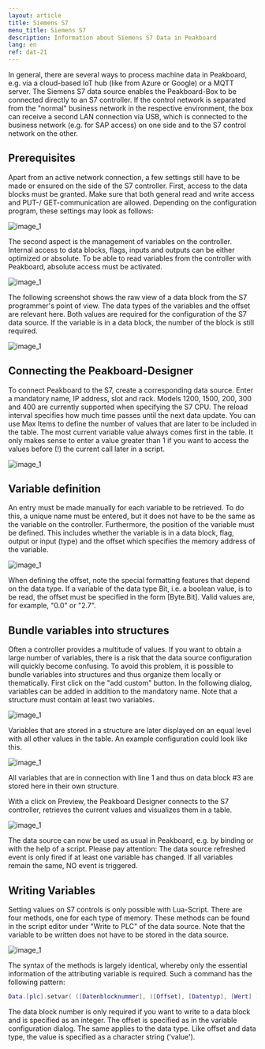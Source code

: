 ```yaml
---
layout: article
title: Siemens S7
menu_title: Siemens S7
description: Information about Siemens S7 Data in Peakboard
lang: en
ref: dat-21
---
```

In general, there are several ways to process machine data in Peakboard, e.g. via a cloud-based IoT hub (like from Azure or Google) or a MQTT server. The Siemens S7 data source enables the Peakboard-Box to be connected directly to an S7 controller. If the control network is separated from the "normal" business network in the respective environment, the box can receive a second LAN connection via USB, which is connected to the business network (e.g. for SAP access) on one side and to the S7 control network on the other.

## Prerequisites

Apart from an active network connection, a few settings still have to be made or ensured on the side of the S7 controller. First, access to the data blocks must be granted. Make sure that both general read and write access and PUT-/ GET-communication are allowed. Depending on the configuration program, these settings may look as follows:

![image_1](/assets/images/Data_Sources/Siemens_S7/Datenquelle_S7_00_Protection.png)

The second aspect is the management of variables on the controller. Internal access to data blocks, flags, inputs and outputs can be either optimized or absolute. To be able to read variables from the controller with Peakboard, absolute access must be activated.

![image_1](/assets/images/Data_Sources/Siemens_S7/Datenquelle_S7_01_BlockAccess.png)

The following screenshot shows the raw view of a data block from the S7 programmer's point of view. The data types of the variables and the offset are relevant here. Both values are required for the configuration of the S7 data source. If the variable is in a data block, the number of the block is still required. 

![image_1](/assets/images/Data_Sources/Siemens_S7/Datenquelle_S7_02_DataBlock.png)

## Connecting the Peakboard-Designer

To connect Peakboard to the S7, create a corresponding data source. Enter a mandatory name, IP address, slot and rack. Models 1200, 1500, 200, 300 and 400 are currently supported when specifying the S7 CPU. The reload interval specifies how much time passes until the next data update. You can use Max Items to define the number of values that are later to be included in the table. The most current variable value always comes first in the table. It only makes sense to enter a value greater than 1 if you want to access the values before (!) the current call later in a script.

![image_1](/assets/images/Data_Sources/Siemens_S7/Datenquelle_S7_03_EditDataDialog.png)

## Variable definition

An entry must be made manually for each variable to be retrieved. To do this, a unique name must be entered, but it does not have to be the same as the variable on the controller. Furthermore, the position of the variable must be defined. This includes whether the variable is in a data block, flag, output or input (type) and the offset which specifies the memory address of the variable.

![image_1](/assets/images/Data_Sources/Siemens_S7/Datenquelle_S7_04_EditVariableDialog.png)

When defining the offset, note the special formatting features that depend on the data type.
If a variable of the data type Bit, i.e. a boolean value, is to be read, the offset must be specified in the form [Byte.Bit]. Valid values are, for example, "0.0" or "2.7".

## Bundle variables into structures

Often a controller provides a multitude of values. If you want to obtain a large number of variables, there is a risk that the data source configuration will quickly become confusing.
To avoid this problem, it is possible to bundle variables into structures and thus organize them locally or thematically.
First click on the "add custom" button.
In the following dialog, variables can be added in addition to the mandatory name. Note that a structure must contain at least two variables.

![image_1](/assets/images/Data_Sources/Siemens_S7/Datenquelle_S7_05_EditCustomDialog.png)

Variables that are stored in a structure are later displayed on an equal level with all other values in the table. 
An example configuration could look like this.

![image_1](/assets/images/Data_Sources/Siemens_S7/Datenquelle_S7_06_StructPattern.png)

All variables that are in connection with line 1 and thus on data block #3 are stored here in their own structure.

With a click on Preview, the Peakboard Designer connects to the S7 controller, retrieves the current values and visualizes them in a table.

![image_1](/assets/images/Data_Sources/Siemens_S7/Datenquelle_S7_07_PreviewDialog.png)

The data source can now be used as usual in Peakboard, e.g. by binding or with the help of a script. Please pay attention: The data source refreshed event is only fired if at least one variable has changed. If all variables remain the same, NO event is triggered.

## Writing Variables

Setting values on S7 controls is only possible with Lua-Script. There are four methods, one for each type of memory. These methods can be found in the script editor under "Write to PLC" of the data source. 
Note that the variable to be written does not have to be stored in the data source.

![image_1](/assets/images/Data_Sources/Siemens_S7/Datenquelle_S7_08_WriteMethods.png)

The syntax of the methods is largely identical, whereby only the essential information of the attributing variable is required.
Such a command has the following pattern:

```lua
Data.[plc].setvar( ([Datenblocknummer], )[Offset], [Datentyp], [Wert] )
```

The data block number is only required if you want to write to a data block and is specified as an integer.
The offset is specified as in the variable configuration dialog.
The same applies to the data type. 
Like offset and data type, the value is specified as a character string ('value').
